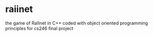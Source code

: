 # raiinet

the game of RaIInet in C++ coded with object oriented programming principles for cs246 final project
